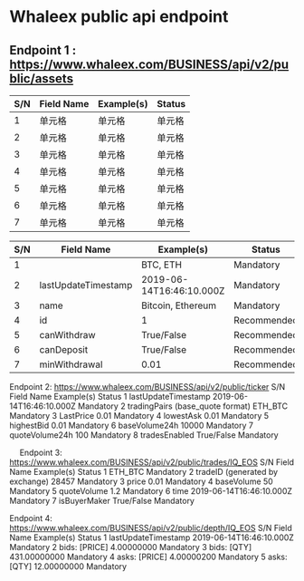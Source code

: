 

Whaleex public api endpoint
=================
Endpoint 1 : https://www.whaleex.com/BUSINESS/api/v2/public/assets
----------------
|  S/N   | Field Name  |  Example(s)   | Status  |
|  ----  | ----  |  ----  | ----  |
| 1  | 单元格 | 单元格  | 单元格 |
| 2  | 单元格 | 单元格  | 单元格 |
| 3  | 单元格 | 单元格  | 单元格 |
| 4  | 单元格 | 单元格  | 单元格 |
| 5  | 单元格 | 单元格  | 单元格 |
| 6  | 单元格 | 单元格  | 单元格 |
| 7  | 单元格 | 单元格  | 单元格 |

|S/N	|Field Name	|Example(s)	|Status|
|----|----|----|----|
|1	  |<key>	    |BTC, ETH	  | Mandatory|
|2	  |	lastUpdateTimestamp	|2019-06-14T16:46:10.000Z	|Mandatory|
|3	  |	name	|Bitcoin, Ethereum	|Mandatory  | 
|4	  |	id    |1	                |Recommended|
|5	  |	canWithdraw|	True/False	|Recommended|
|6	  |	canDeposit |	True/False	|Recommended|
|7	  |	minWithdrawal |	0.01	    |Recommended|


Endpoint 2: https://www.whaleex.com/BUSINESS/api/v2/public/ticker
S/N	Field Name	Example(s)	Status
1	lastUpdateTimestamp	2019-06-14T16:46:10.000Z	Mandatory
2	tradingPairs (base_quote format)	ETH_BTC	Mandatory
3	LastPrice	0.01	Mandatory
4	lowestAsk	0.01	Mandatory
5	highestBid	0.01	Mandatory
6	baseVolume24h	10000	Mandatory
7	quoteVolume24h	100	Mandatory
8	tradesEnabled	True/False	Mandatory

 
Endpoint 3: https://www.whaleex.com/BUSINESS/api/v2/public/trades/IQ_EOS
S/N	Field Name	Example(s)	Status
1	<Market Pair>	ETH_BTC	Mandatory
2	tradeID (generated by exchange)	28457	Mandatory
3	price	0.01	Mandatory
4	baseVolume 	50	Mandatory
5	quoteVolume 	1.2	Mandatory
6	time	2019-06-14T16:46:10.000Z	Mandatory
7	isBuyerMaker	True/False	Mandatory



Endpoint 4: https://www.whaleex.com/BUSINESS/api/v2/public/depth/IQ_EOS
S/N	Field Name	Example(s)	Status
1	lastUpdateTimestamp	2019-06-14T16:46:10.000Z	Mandatory
2	bids: [PRICE]	4.00000000	Mandatory
3	bids: [QTY]	431.00000000	Mandatory
4	asks: [PRICE]	4.00000200	Mandatory
5	asks: [QTY]	12.00000000	Mandatory

